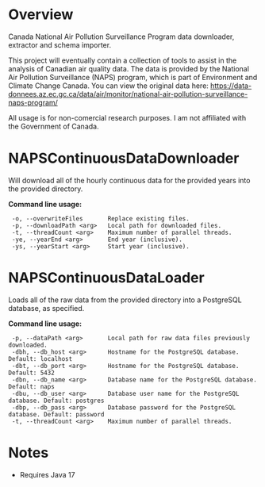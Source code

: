 # Overview
Canada National Air Pollution Surveillance Program data downloader, extractor and schema importer. 

This project will eventually contain a collection of tools to assist in the analysis of Canadian air quality data. The data is provided by the National Air Pollution Surveillance (NAPS) program, which is part of Environment and Climate Change Canada. You can view the original data here: https://data-donnees.az.ec.gc.ca/data/air/monitor/national-air-pollution-surveillance-naps-program/

All usage is for non-comercial research purposes. I am not affiliated with the Government of Canada.

# NAPSContinuousDataDownloader

Will download all of the hourly continuous data for the provided years into the provided directory.

**Command line usage:**
```
 -o, --overwriteFiles       Replace existing files.
 -p, --downloadPath <arg>   Local path for downloaded files.
 -t, --threadCount <arg>    Maximum number of parallel threads.
 -ye, --yearEnd <arg>       End year (inclusive).
 -ys, --yearStart <arg>     Start year (inclusive).
```

# NAPSContinuousDataLoader

Loads all of the raw data from the provided directory into a PostgreSQL database, as specified.

**Command line usage:**
```
 -p, --dataPath <arg>       Local path for raw data files previously downloaded.
 -dbh, --db_host <arg>      Hostname for the PostgreSQL database. Default: localhost
 -dbt, --db_port <arg>      Hostname for the PostgreSQL database. Default: 5432
 -dbn, --db_name <arg>      Database name for the PostgreSQL database. Default: naps
 -dbu, --db_user <arg>      Database user name for the PostgreSQL database. Default: postgres
 -dbp, --db_pass <arg>      Database password for the PostgreSQL database. Default: password
 -t, --threadCount <arg>    Maximum number of parallel threads.
```

# Notes

- Requires Java 17
